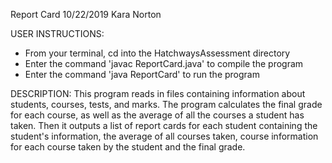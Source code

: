 Report Card
10/22/2019
Kara Norton

USER INSTRUCTIONS:
- From your terminal, cd into the HatchwaysAssessment directory
- Enter the command 'javac ReportCard.java' to compile the program
- Enter the command 'java ReportCard' to run the program

DESCRIPTION:
This program reads in files containing information about students, courses, tests, and marks. The program calculates the final grade for each course, as well as the average of all the courses a student has taken. Then it outputs a list of report cards for each student containing the student's information, the average of all courses taken, course information for each course taken by the student and the final grade.